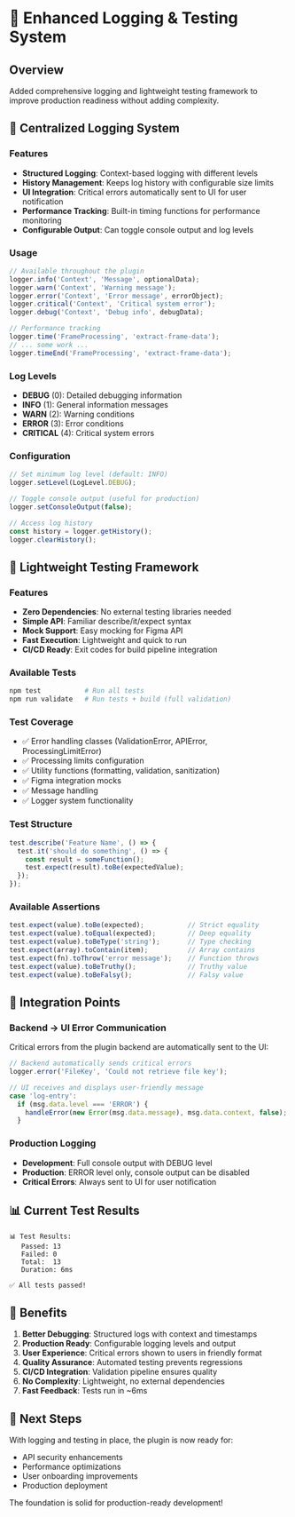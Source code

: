 # 🔧 Enhanced Logging & Testing System

## Overview

Added comprehensive logging and lightweight testing framework to improve production readiness without adding complexity.

## 📝 **Centralized Logging System**

### Features
- **Structured Logging**: Context-based logging with different levels
- **History Management**: Keeps log history with configurable size limits  
- **UI Integration**: Critical errors automatically sent to UI for user notification
- **Performance Tracking**: Built-in timing functions for performance monitoring
- **Configurable Output**: Can toggle console output and log levels

### Usage
```typescript
// Available throughout the plugin
logger.info('Context', 'Message', optionalData);
logger.warn('Context', 'Warning message');
logger.error('Context', 'Error message', errorObject);
logger.critical('Context', 'Critical system error');
logger.debug('Context', 'Debug info', debugData);

// Performance tracking
logger.time('FrameProcessing', 'extract-frame-data');
// ... some work ...
logger.timeEnd('FrameProcessing', 'extract-frame-data');
```

### Log Levels
- **DEBUG** (0): Detailed debugging information
- **INFO** (1): General information messages  
- **WARN** (2): Warning conditions
- **ERROR** (3): Error conditions
- **CRITICAL** (4): Critical system errors

### Configuration
```typescript
// Set minimum log level (default: INFO)
logger.setLevel(LogLevel.DEBUG);

// Toggle console output (useful for production)
logger.setConsoleOutput(false);

// Access log history
const history = logger.getHistory();
logger.clearHistory();
```

## 🧪 **Lightweight Testing Framework**

### Features
- **Zero Dependencies**: No external testing libraries needed
- **Simple API**: Familiar describe/it/expect syntax
- **Mock Support**: Easy mocking for Figma API
- **Fast Execution**: Lightweight and quick to run
- **CI/CD Ready**: Exit codes for build pipeline integration

### Available Tests
```bash
npm test           # Run all tests
npm run validate   # Run tests + build (full validation)
```

### Test Coverage
- ✅ Error handling classes (ValidationError, APIError, ProcessingLimitError)
- ✅ Processing limits configuration
- ✅ Utility functions (formatting, validation, sanitization)
- ✅ Figma integration mocks
- ✅ Message handling
- ✅ Logger system functionality

### Test Structure
```javascript
test.describe('Feature Name', () => {
  test.it('should do something', () => {
    const result = someFunction();
    test.expect(result).toBe(expectedValue);
  });
});
```

### Available Assertions
```javascript
test.expect(value).toBe(expected);           // Strict equality
test.expect(value).toEqual(expected);        // Deep equality
test.expect(value).toBeType('string');       // Type checking
test.expect(array).toContain(item);          // Array contains
test.expect(fn).toThrow('error message');    // Function throws
test.expect(value).toBeTruthy();             // Truthy value
test.expect(value).toBeFalsy();              // Falsy value
```

## 🔗 **Integration Points**

### Backend → UI Error Communication
Critical errors from the plugin backend are automatically sent to the UI:

```typescript
// Backend automatically sends critical errors
logger.error('FileKey', 'Could not retrieve file key');

// UI receives and displays user-friendly message
case 'log-entry':
  if (msg.data.level === 'ERROR') {
    handleError(new Error(msg.data.message), msg.data.context, false);
  }
```

### Production Logging
- **Development**: Full console output with DEBUG level
- **Production**: ERROR level only, console output can be disabled
- **Critical Errors**: Always sent to UI for user notification

## 📊 **Current Test Results**

```
📊 Test Results:
   Passed: 13
   Failed: 0
   Total:  13
   Duration: 6ms

✅ All tests passed!
```

## 🎯 **Benefits**

1. **Better Debugging**: Structured logs with context and timestamps
2. **Production Ready**: Configurable logging levels and output
3. **User Experience**: Critical errors shown to users in friendly format
4. **Quality Assurance**: Automated testing prevents regressions
5. **CI/CD Integration**: Validation pipeline ensures quality
6. **No Complexity**: Lightweight, no external dependencies
7. **Fast Feedback**: Tests run in ~6ms

## 🚀 **Next Steps**

With logging and testing in place, the plugin is now ready for:
- API security enhancements
- Performance optimizations  
- User onboarding improvements
- Production deployment

The foundation is solid for production-ready development!